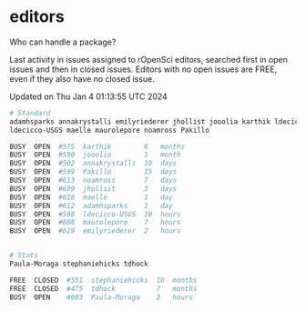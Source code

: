 # editors

Who can handle a package?

Last activity in issues assigned to rOpenSci editors, searched first in open
issues and then in closed issues. Editors with no open issues are FREE, even if
they also have no closed issue.


Updated on Thu Jan 4 01:13:55 UTC 2024

```bash
# Standard
adamhsparks annakrystalli emilyriederer jhollist jooolia karthik ldecicco
ldecicco-USGS maelle maurolepore noamross Pakillo

BUSY  OPEN  #575  karthik        6   months
BUSY  OPEN  #590  jooolia        1   month
BUSY  OPEN  #502  annakrystalli  19  days
BUSY  OPEN  #599  Pakillo        15  days
BUSY  OPEN  #613  noamross       7   days
BUSY  OPEN  #609  jhollist       3   days
BUSY  OPEN  #618  maelle         1   day
BUSY  OPEN  #612  adamhsparks    1   day
BUSY  OPEN  #598  ldecicco-USGS  10  hours
BUSY  OPEN  #608  maurolepore    7   hours
BUSY  OPEN  #619  emilyriederer  2   hours


# Stats
Paula-Moraga stephaniehicks tdhock

FREE  CLOSED  #551  stephaniehicks  10  months
FREE  CLOSED  #475  tdhock          7   months
BUSY  OPEN    #603  Paula-Moraga    3   hours
```
